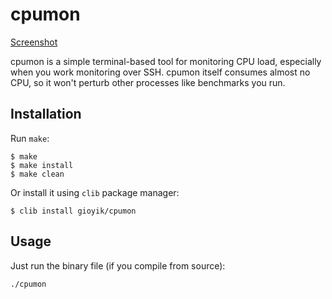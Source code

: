 # cpumon

[Screenshot](image.png)

cpumon is a simple terminal-based tool for monitoring CPU load, especially when you work monitoring over SSH. cpumon itself consumes almost no CPU, so it won't perturb other processes like benchmarks you run.

## Installation
Run `make`:

```
$ make
$ make install
$ make clean
```

Or install it using `clib` package manager:

```
$ clib install gioyik/cpumon
```

## Usage
Just run the binary file (if you compile from source):

```
./cpumon
```

